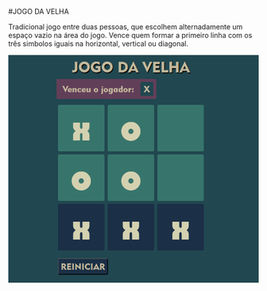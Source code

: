 #JOGO DA VELHA

Tradicional jogo entre duas pessoas, que escolhem alternadamente um espaço vazio na área do jogo. Vence quem formar a primeiro linha com os três simbolos iguais na horizontal, vertical ou diagonal.

<img src="images/print_jogo.png">